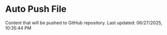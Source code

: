 # Auto Push File

Content that will be pushed to GitHub repository.
Last updated: 06/27/2025, 10:35:44 PM